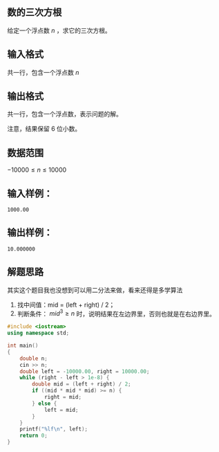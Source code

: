 ## 数的三次方根

给定一个浮点数 $n$ ，求它的三次方根。

## 输入格式

共一行，包含一个浮点数 $n$

## 输出格式

共一行，包含一个浮点数，表示问题的解。

注意，结果保留 6 位小数。

## 数据范围
$-10000\le n\le 10000$
## 输入样例：

```
1000.00
```

## 输出样例：

```
10.000000
```

## 解题思路

其实这个题目我也没想到可以用二分法来做，看来还得是多学算法

1. 找中间值：mid = (left + right) / 2；
2. 判断条件： $mid^3 \ge n$ 时，说明结果在左边界里，否则也就是在右边界里。

```cpp
#include <iostream>
using namespace std;

int main()
{
    double n;
    cin >> n;
    double left = -10000.00, right = 10000.00;
    while (right - left > 1e-8) {
        double mid = (left + right) / 2;
        if ((mid * mid * mid) >= n) {
            right = mid;
        } else {
            left = mid;
        }
    }
    printf("%lf\n", left);
    return 0;
}
```